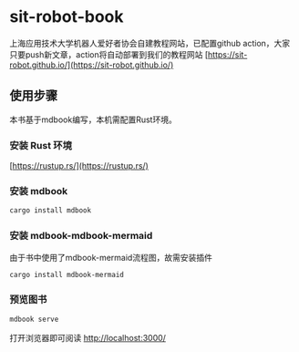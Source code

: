 # sit-robot-book
上海应用技术大学机器人爱好者协会自建教程网站，已配置github action，大家只要push新文章，action将自动部署到我们的教程网站
[https://sit-robot.github.io/](https://sit-robot.github.io/)

## 使用步骤
本书基于mdbook编写，本机需配置Rust环境。

### 安装 Rust 环境
[https://rustup.rs/](https://rustup.rs/)

### 安装 mdbook
```bash
cargo install mdbook
```

### 安装 mdbook-mdbook-mermaid
由于书中使用了mdbook-mermaid流程图，故需安装插件
```bash
cargo install mdbook-mermaid
```

### 预览图书
```bash
mdbook serve
```
打开浏览器即可阅读
[http://localhost:3000/](http://localhost:3000/)